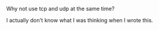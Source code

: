 Why not use tcp and udp at the same time?

I actually don't know what I was thinking when I wrote this.


